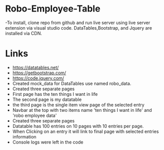 # Robo-Employee-Table
 -To install, clone repo from github and run live server using live server extension via visual studio code. DataTables,Bootstrap, and Jquery are installed via CDN. 
# Links
 - https://datatables.net/
 - https://getbootstrap.com/
 - https://code.jquery.com/
 - Created mock_data for DataTables use named robo_data.
 - Created three separate pages
 - First page has the ten things I want in life
 - The second page is my datatable
 - the third page is the single item view page of the selected entry
 - Navbar at the top with two items name 'ten things I want in life' and 'robo employee data'
 - Created three separate pages
 - Datatable has 100 entries on 10 pages with 10 entries per page. 
 - When Clicking on an entry it will link to final page with selected entries information
 - Console logs were left in the code

